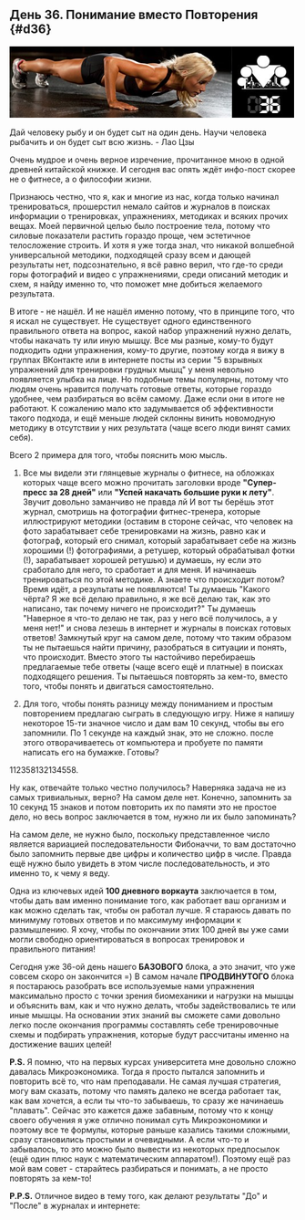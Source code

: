 ## День 36. Понимание вместо Повторения {#d36}

![](src/img/36.jpg)

Дай человеку рыбу и он будет сыт на один день. 
Научи человека рыбачить и он будет сыт всю жизнь. - Лао Цзы

Очень мудрое и очень верное изречение, прочитанное мною в одной древней китайской книжке. И сегодня вас опять ждёт инфо-пост скорее не о фитнесе, а о философии жизни. 

Признаюсь честно, что я, как и многие из нас, когда только начинал тренироваться, прошерстил немало сайтов и журналов в поисках информации о тренировках, упражнениях, методиках и всяких прочих вещах. Моей первичной целью было построение тела, потому что силовые показатели растить гораздо проще, чем эстетичное телосложение строить. И хотя я уже тогда знал, что никакой волшебной универсальной методики, подходящей сразу всем и дающей результаты нет, подсознательно, я всё равно верил, что где-то среди горы фотографий и видео с упражнениями, среди описаний методик и схем, я найду именно то, что поможет мне добиться желаемого результата. 

В итоге - не нашёл. И не нашёл именно потому, что в принципе того, что я искал не существует. Не существует одного единственного правильного ответа на вопрос, какой набор упражнений нужно делать, чтобы накачать ту или иную мышцу. Все мы разные, кому-то будут подходить одни упражнения, кому-то другие, поэтому когда я вижу в группах ВКонтакте или в интернете посты из серии "5 взрывных упражнений для тренировки грудных мышц" у меня невольно появляется улыбка на лице. Но подобные темы популярны, потому что людям очень нравится получать готовые ответы, которые гораздо удобнее, чем разбираться во всём самому. Даже если они в итоге не работают. К сожалению мало кто задумывается об эффективности такого подхода, и ещё меньше людей склонны винить новомодную методику в отсутствии у них результата (чаще всего люди винят самих себя). 

Всего 2 примера для того, чтобы пояснить мою мысль. 

1. Все мы видели эти глянцевые журналы о фитнесе, на обложках которых чаще всего можно прочитать заголовки вроде **"Супер-пресс за 28 дней"** или **"Успей накачать большие руки к лету"**. Звучит довольно заманчиво не правда лй И вот ты берёшь этот журнал, смотришь на фотографии фитнес-тренера, которые иллюстрируют методики (оставим в стороне сейчас, что человек на фото зарабатывает себе тренировками на жизнь, равно как и фотограф, который его снимал, который зарабатывает себе на жизнь хорошими (!) фотографиями, а ретушер, который обрабатывал фотки (!), зарабатывает хорошей ретушью) и думаешь, ну если это сработало для него, то сработает и для меня. И начинаешь тренироваться по этой методике. А знаете что происходит потом? Время идёт, а результаты не появляются! Ты думаешь "Какого чёрта? Я же всё делаю правильно, я же всё делаю так, как это написано, так почему ничего не происходит?" Ты думаешь "Наверное я что-то делаю не так, раз у него всё получилось, а у меня нет!" и снова лезешь в интернет и журналы в поисках готовых ответов! Замкнутый круг на самом деле, потому что таким образом ты не пытаешься найти причину, разобраться в ситуации и понять, что происходит. Вместо этого ты настойчиво перебираешь предлагаемые тебе ответы (чаще всего ещё и платные) в поисках подходящего решения. Ты пытаешься повторять за кем-то, вместо того, чтобы понять и двигаться самостоятельно. 

2. Для того, чтобы понять разницу между пониманием и простым повторением предлагаю сыграть в следующую игру. Ниже я напишу некоторое 15-ти значное число и дам вам 10 секунд, чтобы вы его запомнили. По 1 секунде на каждый знак, это не сложно. после этого отворачиваетесь от компьютера и пробуете по памяти написать его на бумажке. Готовы? 

112358132134558. 

Ну как, отвечайте только честно получилось? Наверняка задача не из самых тривиальных, верно? На самом деле нет. Конечно, запомнить за 10 секунд 15 знаков и потом повторить их по памяти это не простое дело, но весь вопрос заключается в том, нужно ли их было запоминать? 

На самом деле, не нужно было, поскольку представленное число является вариацией последовательности Фибоначчи, то вам достаточно было запомнить первые две цифры и количество цифр в числе. Правда ещё нужно было увидеть в этом числе последовательность, и это именно то, к чему я веду. 

Одна из ключевых идей **100 дневного воркаута** заключается в том, чтобы дать вам именно понимание того, как работает ваш организм и как можно сделать так, чтобы он работал лучше. Я стараюсь давать по минимуму готовых ответов и по максимуму информации к размышлению. Я хочу, чтобы по окончании этих 100 дней вы уже сами могли свободно ориентироваться в вопросах тренировок и правильного питания! 

Сегодня уже 36-ой день нашего **БАЗОВОГО** блока, а это значит, что уже совсем скоро он закончится =) В самом начале **ПРОДВИНУТОГО** блока я постараюсь разобрать все используемые нами упражнения максимально просто с точки зрения биомеханики и нагрузки на мышцы и объяснить вам, как и что нужно делать, чтобы задействовались те или иные мышцы. На основании этих знаний вы сможете сами довольно легко после окончания программы составлять себе тренировочные схемы и подбирать упражнения, которые будут рассчитаны именно на достижение ваших целей! 

**P.S.** Я помню, что на первых курсах университета мне довольно сложно давалась Микроэкономика. Тогда я просто пытался запомнить и повторить всё то, что нам преподавали. Не самая лучшая стратегия, могу вам сказать, потому что память далеко не всегда работает так, как вам хочется, а если ты что-то забываешь, то сразу же начинаешь "плавать". Сейчас это кажется даже забавным, потому что к концу своего обучения я уже отлично понимал суть Микроэкономики и поэтому все те формулы, которые раньше казались такими сложными, сразу становились простыми и очевидными. А если что-то и забывалось, то это можно было вывести из некоторых предпосылок (ещё один плюс наук с математическим аппаратом!). Поэтому ещё раз мой вам совет - старайтесь разбираться и понимать, а не просто повторять за кем-то! 

**P.P.S.** Отличное видео в тему того, как делают результаты "До" и "После" в журналах и интернете: 

